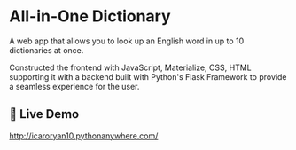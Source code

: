 # All-in-One Dictionary

A web app that allows you to look up an English word in up to 10 dictionaries at once.

Constructed the frontend with JavaScript, Materialize, CSS, HTML supporting it with a backend built with Python's Flask Framework to provide a seamless experience for the user.

## 🧪 Live Demo

http://icaroryan10.pythonanywhere.com/
